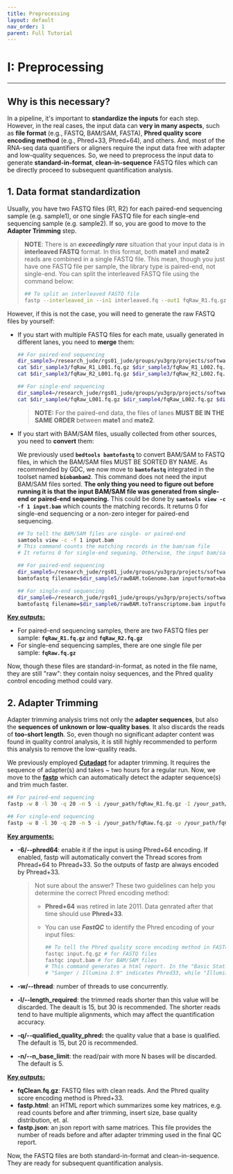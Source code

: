 ```yaml
---
title: Preprocessing
layout: default
nav_order: 1
parent: Full Tutorial
---
```


# I: Preprocessing

---

## Why is this necessary?

In a pipeline, it's important to **standardize the inputs** for each step. However, in the real cases, the input data can **very in many aspects**, such as **file format** (e.g., FASTQ, BAM/SAM, FASTA), **Phred quality score encoding method** (e.g., Phred+33, Phred+64), and others. And, most of the RNA-seq data quantifiers or aligners require the input data free with adapter and low-quality sequences. So, we need to preprocess the input data to generate **standard-in-format**, **clean-in-sequence** FASTQ files which can be directly proceed to subsequent quantification analysis.

## 1. Data format standardization

Usually, you have two FASTQ files (R1, R2) for each paired-end sequencing sample (e.g. sample1), or one single FASTQ file for each single-end sequencing sample (e.g. sample2). If so, you are good to move to the **Adapter Trimming** step.

> **NOTE**: There is an ***exceedingly rare*** situation that your input data is in **interleaved FASTQ** format. In this format, both **mate1** and **mate2** reads are combined in a single FASTQ file. This mean, though you just have one FASTQ file per sample, the library type is paired-end, not single-end. You can split the interleaved FASTQ file using the command below:
>
> ``` bash
> ## To split an interleaved FASTQ file
> fastp --interleaved_in --in1 interleaved.fq --out1 fqRaw_R1.fq.gz --out2 fqRaw_R2.fq.gz
> ```
>
> 

However, if this is not the case, you will need to generate the raw FASTQ files by yourself:

* If you start with multiple FASTQ files for each mate, usually generated in different lanes, you need to **merge** them:

  ```bash
  ## For paired-end sequencing
  dir_sample3=/research_jude/rgs01_jude/groups/yu3grp/projects/software_JY/yu3grp/conda_env/bulkRNAseq_2025/pipeline/testdata/sample3
  cat $dir_sample3/fqRaw_R1_L001.fq.gz $dir_sample3/fqRaw_R1_L002.fq.gz $dir_sample3/fqRaw_R1_L003.fq.gz $dir_sample3/fqRaw_R1_L004.fq.gz > /path-to-save-outputs/sample3/fqRaw_R1.fq.gz
  cat $dir_sample3/fqRaw_R2_L001.fq.gz $dir_sample3/fqRaw_R2_L002.fq.gz $dir_sample3/fqRaw_R2_L003.fq.gz $dir_sample3/fqRaw_R2_L004.fq.gz > /path-to-save-outputs/sample3/your_path/fqRaw_R2.fq.gz
  
  ## For single-end sequencing
  dir_sample4=/research_jude/rgs01_jude/groups/yu3grp/projects/software_JY/yu3grp/conda_env/bulkRNAseq_2025/pipeline/testdata/sample4
  cat $dir_sample4/fqRaw_L001.fq.gz $dir_sample4/fqRaw_L002.fq.gz $dir_sample4/fqRaw_L003.fq.gz $dir_sample4/fqRaw_L004.fq.gz > /path-to-save-outputs/sample4/fqRaw.fq.gz
  ```

  >  **NOTE:** For the paired-end data, the files of lanes **MUST BE IN THE SAME ORDER** between **mate1** and **mate2**.

* If you start with BAM/SAM files, usually collected from other sources, you need to **convert** them:

  We previously used **`bedtools bamtofastq`** to convert BAM/SAM to FASTQ files, in which the BAM/SAM files MUST BE SORTED BY NAME. As recommended by GDC, we now move to **`bamtofastq`** integrated in the toolset named **`biobambam2`**. This command does not need the input BAM/SAM files sorted. **The only thing you need to figure out before running it is that the input BAM/SAM file was generated from single-end or paired-end sequencing.** This could be done by **`samtools view -c -f 1 input.bam`** which counts the matching records. It returns 0 for single-end sequencing or a non-zero integer for paired-end sequencing.

  ```bash
  ## To tell the BAM/SAM files are single- or paired-end
  samtools view -c -f 1 input.bam
  # This command counts the matching records in the bam/sam file
  # It returns 0 for single-end sequeing. Otherwise, the input bam/sam file is paired-end.
  
  ## For paired-end sequencing
  dir_sample5=/research_jude/rgs01_jude/groups/yu3grp/projects/software_JY/yu3grp/conda_env/bulkRNAseq_2025/pipeline/testdata/sample5
  bamtofastq filename=$dir_sample5/rawBAM.toGenome.bam inputformat=bam gz=1 F=/your_path/fqRaw_R1.fq.gz F2=/your_path/fqRaw_R2.fq.gz # If the input file is in SAM format, change inputformat argument from bam to sam
  
  ## For single-end sequencing
  dir_sample6=/research_jude/rgs01_jude/groups/yu3grp/projects/software_JY/yu3grp/conda_env/bulkRNAseq_2025/pipeline/testdata/sample6
  bamtofastq filename=$dir_sample6/rawBAM.toTranscriptome.bam inputformat=bam gz=1 S=/your_path/fqRaw.fq.gz # If the input file is in SAM format, change inputformat argument from bam to sam
  ```

<u>**Key outputs:**</u>

- For paired-end sequencing samples, there are two FASTQ files per sample: **`fqRaw_R1.fq.gz`** and **`fqRaw_R2.fq.gz`**
- For single-end sequencing samples, there are one single file per sample: **`fqRaw.fq.gz`**

Now, though these files are standard-in-format, as noted in the file name, they are still "raw": they contain noisy sequences, and the Phred quality control encoding method could vary.

## 2. Adapter Trimming

Adapter trimming analysis trims not only the **adapter sequences**, but also the **sequences of unknown or low-quality bases**. It also discards the reads of **too-short length**. So, even though no significant adapter content was found in quality control analysis, it is still highly recommended to perform this analysis to  remove the low-quality reads.

We previously employed **[Cutadapt](https://cutadapt.readthedocs.io/en/stable/guide.html)** for adapter trimming. It requires the sequence of adapter(s) and takes ~ two hours for a regular run. Now, we move to the **[fastp](https://github.com/OpenGene/fastp#adapters)** which can automatically detect the adapter sequence(s) and trim much faster.

``` bash
## For paired-end sequencing
fastp -w 8 -l 30 -q 20 -n 5 -i /your_path/fqRaw_R1.fq.gz -I /your_path/fqRaw_R2.fq.gz -o /your_path/fqClean_R1.fq.gz -O /your_path/fqClean_R2.fq.gz

## For single-end sequencing
fastp -w 8 -l 30 -q 20 -n 5 -i /your_path/fqRaw.fq.gz -o /your_path/fqClean.fq.gz
```

**<u>Key arguments:</u>**

* **-6/--phred64**: enable it if the input is using Phred+64 encoding. If enabled, fastp will automatically convert the Thread scores from Phread+64 to Phread+33. So the outputs of fastp are always encoded by Phread+33.

  > Not sure about the answer? These two guidelines can help you determine the correct Phred encoding method:
  >
  > - **Phred+64** was retired in late 2011. Data genrated after that time should use **Phred+33**.
  >
  > - You can use ***FastQC*** to identify the Phred encoding of your input files: 
  >
  >   ``` bash
  >   ## To tell the Phred quality score encoding method in FASTQ/BAM/SAM files
  >   fastqc input.fq.gz # for FASTQ files
  >   fastqc input.bam # for BAM/SAM files
  >   # This command generates a html report. In the "Basic Statistics" section, there is a measure called "Endcoding":
  >   # "Sanger / Illumina 1.9" indicates Phred33, while "Illumina 1.5 or lower" indicates Phred64.
  >   ```

* **-w/--thread**: number of threads to use concurrently.

* **-l/--length_required**: the trimmed reads shorter than this value will be discarded. The deault is 15, but 30 is recommended. The shorter reads tend to have multiple alignments, which may affect the quantification accuracy.

* **-q/--qualified_quality_phred:** the quality value that a base is qualified. The default is 15, but 20 is recommended.

* **-n/--n_base_limit**: the read/pair with more N bases will be discarded. The default is 5.

<u>**Key outputs:**</u>

* **fqClean.fq.gz**: FASTQ files with clean reads. And the Phred quality score encoding method is Phred+33.
* **fastp.html**: an HTML report which summarizes some key matrices, e.g. read counts before and after trimming, insert size, base quality distribution, et. al.
* **fastp.json**: an json report with same matrices. This file provides the number of reads before and after adapter trimming used in the final QC report.

Now, the FASTQ files are both standard-in-format and clean-in-sequence. They are ready for subsequent quantification analysis.